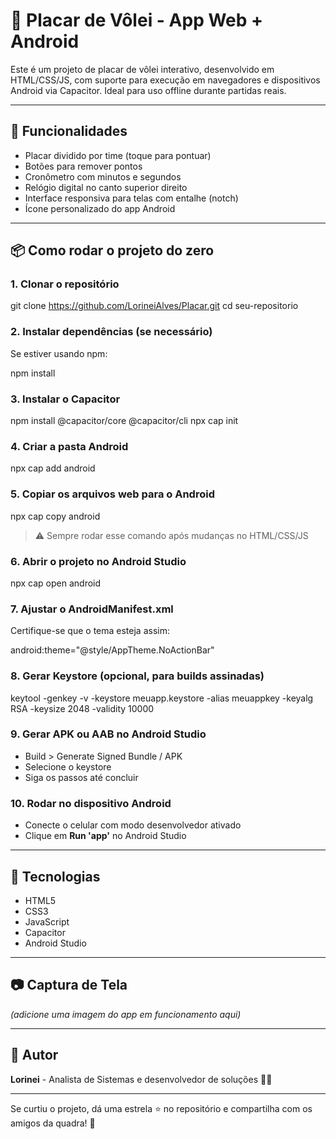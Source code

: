 # 🏐 Placar de Vôlei - App Web + Android

Este é um projeto de placar de vôlei interativo, desenvolvido em HTML/CSS/JS, com suporte para execução em navegadores e dispositivos Android via Capacitor. Ideal para uso offline durante partidas reais.

---

## 🚀 Funcionalidades

- Placar dividido por time (toque para pontuar)
- Botões para remover pontos
- Cronômetro com minutos e segundos
- Relógio digital no canto superior direito
- Interface responsiva para telas com entalhe (notch)
- Ícone personalizado do app Android

---

## 📦 Como rodar o projeto do zero

### 1. Clonar o repositório

git clone https://github.com/LorineiAlves/Placar.git
cd seu-repositorio


### 2. Instalar dependências (se necessário)
Se estiver usando npm:

npm install


### 3. Instalar o Capacitor

npm install @capacitor/core @capacitor/cli
npx cap init


### 4. Criar a pasta Android

npx cap add android


### 5. Copiar os arquivos web para o Android

npx cap copy android


> ⚠️ Sempre rodar esse comando após mudanças no HTML/CSS/JS

### 6. Abrir o projeto no Android Studio

npx cap open android


### 7. Ajustar o AndroidManifest.xml
Certifique-se que o tema esteja assim:

android:theme="@style/AppTheme.NoActionBar"


### 8. Gerar Keystore (opcional, para builds assinadas)

keytool -genkey -v -keystore meuapp.keystore -alias meuappkey -keyalg RSA -keysize 2048 -validity 10000


### 9. Gerar APK ou AAB no Android Studio
- Build > Generate Signed Bundle / APK
- Selecione o keystore
- Siga os passos até concluir

### 10. Rodar no dispositivo Android
- Conecte o celular com modo desenvolvedor ativado
- Clique em **Run 'app'** no Android Studio

---

## 🧰 Tecnologias

- HTML5
- CSS3
- JavaScript
- Capacitor
- Android Studio

---

## 📷 Captura de Tela

*(adicione uma imagem do app em funcionamento aqui)*

---

## 📌 Autor
**Lorinei** - Analista de Sistemas e desenvolvedor de soluções 👨‍💻

---

Se curtiu o projeto, dá uma estrela ⭐ no repositório e compartilha com os amigos da quadra! 🏐

